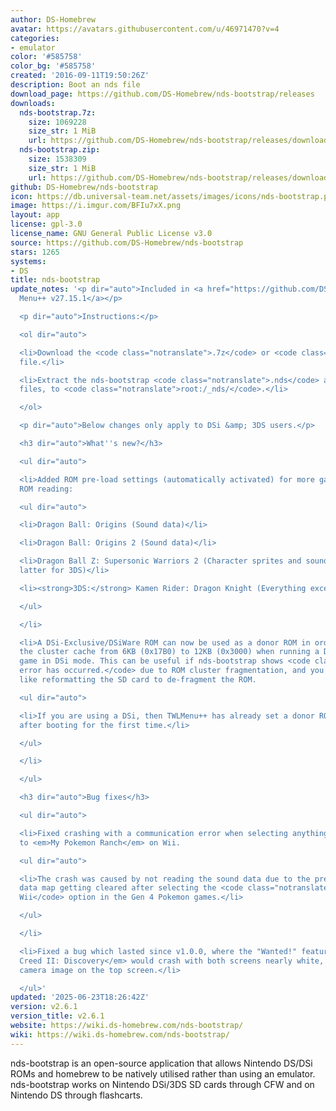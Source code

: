 ```yaml
---
author: DS-Homebrew
avatar: https://avatars.githubusercontent.com/u/46971470?v=4
categories:
- emulator
color: '#585758'
color_bg: '#585758'
created: '2016-09-11T19:50:26Z'
description: Boot an nds file
download_page: https://github.com/DS-Homebrew/nds-bootstrap/releases
downloads:
  nds-bootstrap.7z:
    size: 1069228
    size_str: 1 MiB
    url: https://github.com/DS-Homebrew/nds-bootstrap/releases/download/v2.6.1/nds-bootstrap.7z
  nds-bootstrap.zip:
    size: 1538309
    size_str: 1 MiB
    url: https://github.com/DS-Homebrew/nds-bootstrap/releases/download/v2.6.1/nds-bootstrap.zip
github: DS-Homebrew/nds-bootstrap
icon: https://db.universal-team.net/assets/images/icons/nds-bootstrap.png
image: https://i.imgur.com/BFIu7xX.png
layout: app
license: gpl-3.0
license_name: GNU General Public License v3.0
source: https://github.com/DS-Homebrew/nds-bootstrap
stars: 1265
systems:
- DS
title: nds-bootstrap
update_notes: '<p dir="auto">Included in <a href="https://github.com/DS-Homebrew/TWiLightMenu/releases/tag/v27.15.1"><strong>TW</strong>i<strong>L</strong>ight
  Menu++ v27.15.1</a></p>

  <p dir="auto">Instructions:</p>

  <ol dir="auto">

  <li>Download the <code class="notranslate">.7z</code> or <code class="notranslate">.zip</code>
  file.</li>

  <li>Extract the nds-bootstrap <code class="notranslate">.nds</code> and <code class="notranslate">.ver</code>
  files, to <code class="notranslate">root:/_nds/</code>.</li>

  </ol>

  <p dir="auto">Below changes only apply to DSi &amp; 3DS users.</p>

  <h3 dir="auto">What''s new?</h3>

  <ul dir="auto">

  <li>Added ROM pre-load settings (automatically activated) for more games for improved
  ROM reading:

  <ul dir="auto">

  <li>Dragon Ball: Origins (Sound data)</li>

  <li>Dragon Ball: Origins 2 (Sound data)</li>

  <li>Dragon Ball Z: Supersonic Warriors 2 (Character sprites and sound data, the
  latter for 3DS)</li>

  <li><strong>3DS:</strong> Kamen Rider: Dragon Knight (Everything except sound data)</li>

  </ul>

  </li>

  <li>A DSi-Exclusive/DSiWare ROM can now be used as a donor ROM in order to increase
  the cluster cache from 6KB (0x17B0) to 12KB (0x3000) when running a DSi-Enhanced
  game in DSi mode. This can be useful if nds-bootstrap shows <code class="notranslate">An
  error has occurred.</code> due to ROM cluster fragmentation, and you don''t feel
  like reformatting the SD card to de-fragment the ROM.

  <ul dir="auto">

  <li>If you are using a DSi, then TWLMenu++ has already set a donor ROM automatically
  after booting for the first time.</li>

  </ul>

  </li>

  </ul>

  <h3 dir="auto">Bug fixes</h3>

  <ul dir="auto">

  <li>Fixed crashing with a communication error when selecting anything after connecting
  to <em>My Pokemon Ranch</em> on Wii.

  <ul dir="auto">

  <li>The crash was caused by not reading the sound data due to the pre-loaded ROM
  data map getting cleared after selecting the <code class="notranslate">Connect to
  Wii</code> option in the Gen 4 Pokemon games.</li>

  </ul>

  </li>

  <li>Fixed a bug which lasted since v1.0.0, where the "Wanted!" feature in <em>Assassin''s
  Creed II: Discovery</em> would crash with both screens nearly white, and no DSi/3DS
  camera image on the top screen.</li>

  </ul>'
updated: '2025-06-23T18:26:42Z'
version: v2.6.1
version_title: v2.6.1
website: https://wiki.ds-homebrew.com/nds-bootstrap/
wiki: https://wiki.ds-homebrew.com/nds-bootstrap/
---
```

nds-bootstrap is an open-source application that allows Nintendo DS/DSi ROMs and homebrew to be natively utilised rather than using an emulator. nds-bootstrap works on Nintendo DSi/3DS SD cards through CFW and on Nintendo DS through flashcarts.